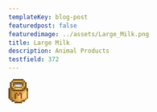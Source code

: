 ```yaml
---
templateKey: blog-post
featuredpost: false
featuredimage: ../assets/Large_Milk.png
title: Large Milk
description: Animal Products
testfield: 372
---
```

![Large Milk](../assets/Large_Milk.png)